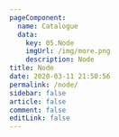 ```yaml
---
pageComponent: 
  name: Catalogue
  data: 
    key: 05.Node
    imgUrl: /img/more.png
    description: Node
title: Node
date: 2020-03-11 21:50:56
permalink: /node/
sidebar: false
article: false
comment: false
editLink: false
---
```

